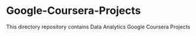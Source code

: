 # Google-Coursera-Projects
This directory repository contains Data Analytics Google Coursera Projects
